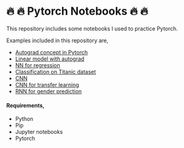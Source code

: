 # :fire: :fire: Pytorch Notebooks :fire: :fire:

This repository includes some notebooks I used to practice Pytorch.

Examples included in this repository are,
- [Autograd concept in Pytorch](https://github.com/isurusiri/pytorch-notebooks/blob/master/AutogradIntro.ipynb)
- [Linear model with autograd](https://github.com/isurusiri/pytorch-notebooks/blob/master/LinearModelUsingAutograd.ipynb)
- [NN for regression](https://github.com/isurusiri/pytorch-notebooks/blob/master/RegressionUsingFullyConnectedNN.ipynb)
- [Classification on Titanic dataset](https://github.com/isurusiri/pytorch-notebooks/blob/master/ClassificationModel.ipynb)
- [CNN](https://github.com/isurusiri/pytorch-notebooks/blob/master/CNNFromScratch.ipynb) 
- [CNN for transfer learning](https://github.com/isurusiri/pytorch-notebooks/blob/master/CNNResNet.ipynb)
- [RNN for gender prediction](https://github.com/isurusiri/pytorch-notebooks/blob/master/RNN.ipynb)

#### Requirements,

- Python
- Pip
- Jupyter notebooks
- Pytorch

